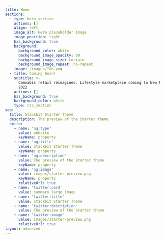 ```yaml
---
title: Home
sections:
  - type: hero_section
    actions: []
    align: left
    image_alt: Hero placeholder image
    image_position: right
    has_background: true
    background:
      background_color: white
      background_image_opacity: 80
      background_image_size: contain
      background_image_repeat: no-repeat
    image: /images/f&h.png
  - title: Coming Soon!
    subtitle: >-
      Cannabis retail reimagined. Lifestyle marketplace coming to New Mexico
      2022
    actions: []
    has_background: true
    background_color: white
    type: cta_section
seo:
  title: Stackbit Starter Theme
  description: The preview of the Starter theme
  extra:
    - name: 'og:type'
      value: website
      keyName: property
    - name: 'og:title'
      value: Stackbit Starter Theme
      keyName: property
    - name: 'og:description'
      value: The preview of the Starter theme
      keyName: property
    - name: 'og:image'
      value: images/starter-preview.png
      keyName: property
      relativeUrl: true
    - name: 'twitter:card'
      value: summary_large_image
    - name: 'twitter:title'
      value: Stackbit Starter Theme
    - name: 'twitter:description'
      value: The preview of the Starter theme
    - name: 'twitter:image'
      value: images/starter-preview.png
      relativeUrl: true
layout: advanced
---
```


